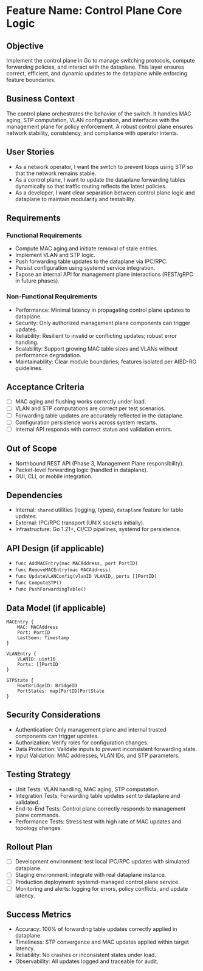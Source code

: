 # Feature Name: Control Plane Core Logic

## Objective
Implement the control plane in Go to manage switching protocols, compute forwarding policies, and interact with the dataplane. This layer ensures correct, efficient, and dynamic updates to the dataplane while enforcing feature boundaries.

## Business Context
The control plane orchestrates the behavior of the switch. It handles MAC aging, STP computation, VLAN configuration, and interfaces with the management plane for policy enforcement. A robust control plane ensures network stability, consistency, and compliance with operator intents.

## User Stories
- As a network operator, I want the switch to prevent loops using STP so that the network remains stable.
- As a control plane, I want to update the dataplane forwarding tables dynamically so that traffic routing reflects the latest policies.
- As a developer, I want clear separation between control plane logic and dataplane to maintain modularity and testability.

## Requirements

### Functional Requirements
- Compute MAC aging and initiate removal of stale entries.
- Implement VLAN and STP logic.
- Push forwarding table updates to the dataplane via IPC/RPC.
- Persist configuration using systemd service integration.
- Expose an internal API for management plane interactions (REST/gRPC in future phases).

### Non-Functional Requirements
- Performance: Minimal latency in propagating control plane updates to dataplane.
- Security: Only authorized management plane components can trigger updates.
- Reliability: Resilient to invalid or conflicting updates; robust error handling.
- Scalability: Support growing MAC table sizes and VLANs without performance degradation.
- Maintainability: Clear module boundaries; features isolated per AIBD-RG guidelines.

## Acceptance Criteria
- [ ] MAC aging and flushing works correctly under load.
- [ ] VLAN and STP computations are correct per test scenarios.
- [ ] Forwarding table updates are accurately reflected in the dataplane.
- [ ] Configuration persistence works across system restarts.
- [ ] Internal API responds with correct status and validation errors.

## Out of Scope
- Northbound REST API (Phase 3, Management Plane responsibility).
- Packet-level forwarding logic (handled in dataplane).
- GUI, CLI, or mobile integration.

## Dependencies
- Internal: `shared` utilities (logging, types), `dataplane` feature for table updates.
- External: IPC/RPC transport (UNIX sockets initially).
- Infrastructure: Go 1.21+, CI/CD pipelines, systemd for persistence.

## API Design (if applicable)
- `func AddMACEntry(mac MACAddress, port PortID)`  
- `func RemoveMACEntry(mac MACAddress)`  
- `func UpdateVLANConfig(vlanID VLANID, ports []PortID)`  
- `func ComputeSTP()`  
- `func PushForwardingTable()`  

## Data Model (if applicable)
```
MACEntry {
    MAC: MACAddress
    Port: PortID
    LastSeen: Timestamp
}

VLANEntry {
    VLANID: uint16
    Ports: []PortID
}

STPState {
    RootBridgeID: BridgeID
    PortStates: map[PortID]PortState
}
```

## Security Considerations
- Authentication: Only management plane and internal trusted components can trigger updates.
- Authorization: Verify roles for configuration changes.
- Data Protection: Validate inputs to prevent inconsistent forwarding state.
- Input Validation: MAC addresses, VLAN IDs, and STP parameters.

## Testing Strategy
- Unit Tests: VLAN handling, MAC aging, STP computation.
- Integration Tests: Forwarding table updates sent to dataplane and validated.
- End-to-End Tests: Control plane correctly responds to management plane commands.
- Performance Tests: Stress test with high rate of MAC updates and topology changes.

## Rollout Plan
- [ ] Development environment: test local IPC/RPC updates with simulated dataplane.
- [ ] Staging environment: integrate with real dataplane instance.
- [ ] Production deployment: systemd-managed control plane service.
- [ ] Monitoring and alerts: logging for errors, policy conflicts, and update latency.

## Success Metrics
- Accuracy: 100% of forwarding table updates correctly applied in dataplane.
- Timeliness: STP convergence and MAC updates applied within target latency.
- Reliability: No crashes or inconsistent states under load.
- Observability: All updates logged and traceable for audit.
